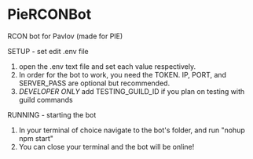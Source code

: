 # PieRCONBot
RCON bot for Pavlov (made for PIE)

SETUP - set edit .env file
1. open the .env text file and set each value respectively.
2. In order for the bot to work, you need the TOKEN. IP, PORT, and SERVER_PASS are optional but recommended.
3. *DEVELOPER ONLY* add TESTING_GUILD_ID if you plan on testing with guild commands

RUNNING - starting the bot
1. In your terminal of choice navigate to the bot's folder, and run "nohup npm start"
2. You can close your terminal and the bot will be online!
